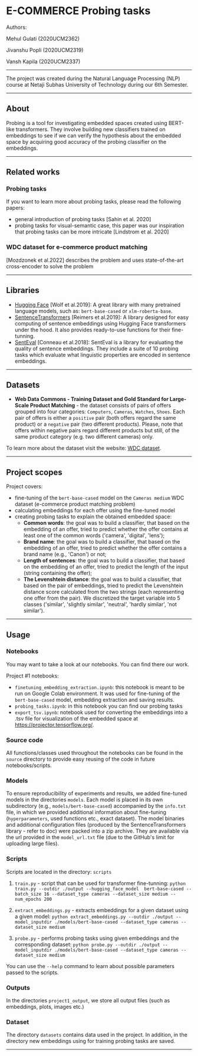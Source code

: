 E-COMMERCE Probing tasks
============
Authors: 

Mehul Gulati (2020UCM2362) 

Jivanshu Popli (2020UCM2319) 

Vansh Kapila (2020UCM2337)

---

 The project was created during the Natural Language Processing (NLP) course at Netaji Subhas University of Technology during our 6th Semester.

---

## About

 Probing is a tool for investigating embedded spaces created using BERT-like transformers. They involve building new classifiers trained on embeddings to see if we can verify the hypothesis about the embedded space by acquiring good accuracy of the probing classifier on the embeddings.

---

## Related works

### Probing tasks
If you want to learn more about probing tasks, please read the following papers:
 - general introduction of probing tasks [Sahin et al. 2020]
 - probing tasks for visual-semantic case, this paper was our inspiration that probing tasks can be more intricate [Lindstrom et al. 2020]

### WDC dataset for e-commerce product matching
[Mozdzonek et al.2022] describes the problem and uses state-of-the-art cross-encoder to solve the problem

--- 

## Libraries
- [Hugging Face](https://huggingface.co/) [Wolf et al.2019]: A great library with many pretrained language models, such as: `bert-base-cased` or `xlm-roberta-base`.
- [SentenceTransformers](https://www.sbert.net/) [Reimers et al.2019]: A library designed for easy computing of sentence embeddings using Hugging Face transformers under the hood.
It also provides ready-to-use functions for their fine-tunning.
- [SentEval](https://github.com/facebookresearch/SentEval) [Conneau et al.2018]: SentEval is a library for evaluating the quality of sentence embeddings. They include a suite of 10 probing tasks which evaluate what linguistic properties are encoded in sentence embeddings.

---

## Datasets
- **Web Data Commons - Training Dataset and Gold Standard for Large-Scale Product Matching** - the dataset consists of pairs of offers grouped into four categories: `Computers`, `Cameras`, `Watches`, `Shoes`. Each pair of offers is either a `positive` pair (both offers regard the same product) or a `negative` pair (two different products). Please, note that offers within negative pairs regard different products but still, of the same product category (e.g. two different cameras) only.

To learn more about the dataset visit the website: [WDC dataset](http://webdatacommons.org/largescaleproductcorpus/).

---

## Project scopes

 Project covers:
 - fine-tuning of the `bert-base-cased` model on the `Cameras medium` WDC dataset (e-commerce product matching problem) 
 - calculating embeddings for each offer using the fine-tuned model
 - creating probing tasks to explain the obtained embedded space:
    - **Common words**: the goal was to build a classifier, that based on the embedding of an offer, tried to predict whether the offer contains at least one of the common words
    ('camera', 'digital', 'lens');
    - **Brand name**: the goal was to build a classifier, that based on the embedding of an offer, tried to predict whether the offer contains a brand name (e.g., 'Canon') or not;
    - **Length of sentences**: the goal was to build a classifier, that based on the embedding of an offer, tried to predict the length of the input (string containing the offer);
    - **The Levenshtein distance**: the goal was to build a classifier, that based on the pair of embeddings, tried to predict the Levenshtein distance score calculated from the two strings (each representing one offer from the pair). We discretized the target variable into 5 classes ('similar', 'slightly similar', 'neutral', 'hardly similar', 'not similar').

---

## Usage

### Notebooks
You may want to take a look at our notebooks. You can find there our work.

Project #1 notebooks:
- `finetuning_embedding_extraction.ipynb`: this notebook is meant to be run on Google Colab environment. It was used for fine-tuning of the `bert-base-cased`  model, embedding extraction and saving results.
- `probing_tasks.ipynb`: in this notebook you can find our probing tasks
- `export_tsv.ipynb`: notebook used for converting the embeddings into a .tsv file for visualization of the embedded space at https://projector.tensorflow.org/.

### Source code
All functions/classes used throughout the notebooks can be found in the `source` directory to provide easy reusing of the code in future notebooks/scripts.

### Models
To ensure reproducibility of experiments and results, we added fine-tuned models in the directories `models`.
Each model is placed in its own subdirectory (e.g., `models/bert-base-cased`) accompanied by the `info.txt` file, in which we provided additional information about fine-tuning (`hyperparameters`, used functions etc., exact dataset). The model binaries and additional configuration files (produced by the SentenceTransformers library - refer to doc) were packed into a zip archive. They are available via the url provided in  the `model_url.txt` file (due to the GitHub's limit for uploading large files).

### Scripts
Scripts are located in the directory: `scripts`

1. `train.py` - script that can be used for transformer fine-tunning: 
`python train.py --outdir ./output --hugging_face_model  bert-base-cased --batch_size 16 --dataset_type cameras --dataset_size medium --num_epochs 200`

2. `extract_embeddings.py` - extracts embeddings for a given dataset using a given model:
`python extract_embeddings.py --outdir ./output --model_inputdir ./models/bert-base-cased --dataset_type cameras --dataset_size medium`

3. `probe.py` - performs probing tasks using given embeddings and the corresponding dataset: 
`python probe.py --outdir ./output --model_inputdir ./models/bert-base-cased --dataset_type cameras --dataset_size medium`

You can use the `--help` command to learn about possible parameters passed to the scripts.

### Outputs

In the directories `project1_output`, we store all output files (such as embeddings, plots, images etc.)

### Dataset

The directory `datasets` contains data used in the project. In addition, in the directory new embeddings using for training probing tasks are saved.

---
